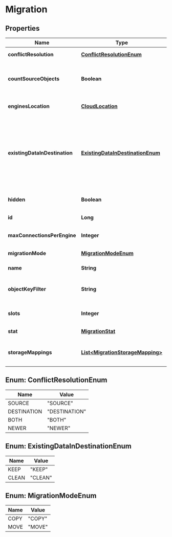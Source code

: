 
# Migration

## Properties
Name | Type | Description | Notes
------------ | ------------- | ------------- | -------------
**conflictResolution** | [**ConflictResolutionEnum**](#ConflictResolutionEnum) | Conflict resolution | 
**countSourceObjects** | **Boolean** | Count objects in source before migration |  [optional]
**enginesLocation** | [**CloudLocation**](CloudLocation.md) | Location of the engines to migrate |  [optional]
**existingDataInDestination** | [**ExistingDataInDestinationEnum**](#ExistingDataInDestinationEnum) | Keep or clean data in destination before migration (identical with source objects keep in any cases) |  [optional]
**hidden** | **Boolean** | Hide migration on UI |  [optional]
**id** | **Long** | Unique identifier |  [optional]
**maxConnectionsPerEngine** | **Integer** | Maximum Connections per engine |  [optional]
**migrationMode** | [**MigrationModeEnum**](#MigrationModeEnum) | Migration mode | 
**name** | **String** | Name of the migration | 
**objectKeyFilter** | **String** | Migrate objects matching pattern |  [optional]
**slots** | **Integer** | Number of slots of migration |  [optional]
**stat** | [**MigrationStat**](MigrationStat.md) | Migration statistics |  [optional]
**storageMappings** | [**List&lt;MigrationStorageMapping&gt;**](MigrationStorageMapping.md) | Source to destination storages mappings |  [optional]


<a name="ConflictResolutionEnum"></a>
## Enum: ConflictResolutionEnum
Name | Value
---- | -----
SOURCE | &quot;SOURCE&quot;
DESTINATION | &quot;DESTINATION&quot;
BOTH | &quot;BOTH&quot;
NEWER | &quot;NEWER&quot;


<a name="ExistingDataInDestinationEnum"></a>
## Enum: ExistingDataInDestinationEnum
Name | Value
---- | -----
KEEP | &quot;KEEP&quot;
CLEAN | &quot;CLEAN&quot;


<a name="MigrationModeEnum"></a>
## Enum: MigrationModeEnum
Name | Value
---- | -----
COPY | &quot;COPY&quot;
MOVE | &quot;MOVE&quot;



